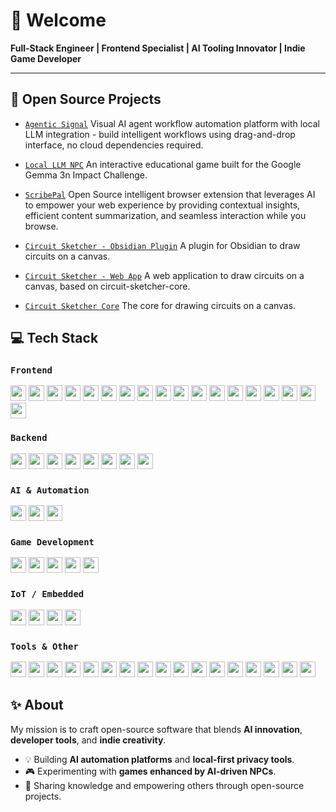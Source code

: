 # 👋 Welcome

**Full-Stack Engineer | Frontend Specialist | AI Tooling Innovator | Indie Game Developer**

---

## 🚀 Open Source Projects

- [`Agentic Signal`](https://github.com/code-forge-temple/agentic-signal) Visual AI agent workflow automation platform with local LLM integration - build intelligent workflows using drag-and-drop interface, no cloud dependencies required.

- [`Local LLM NPC`](https://github.com/code-forge-temple/local-llm-npc) An interactive educational game built for the Google Gemma 3n Impact Challenge.

- [`ScribePal`](https://github.com/code-forge-temple/scribe-pal) Open Source intelligent browser extension that leverages AI to empower your web experience by providing contextual insights, efficient content summarization, and seamless interaction while you browse.

- [`Circuit Sketcher - Obsidian Plugin`](https://github.com/code-forge-temple/circuit-sketcher-obsidian-plugin) A plugin for Obsidian to draw circuits on a canvas.

- [`Circuit Sketcher - Web App`](https://github.com/code-forge-temple/circuit-sketcher-app) A web application to draw circuits on a canvas, based on circuit-sketcher-core.

- [`Circuit Sketcher Core`](https://github.com/code-forge-temple/circuit-sketcher-core) The core for drawing circuits on a canvas.


## 💻 Tech Stack

### `Frontend`
<a href="https://www.typescriptlang.org/"><img src="https://img.shields.io/badge/TypeScript-007ACC?logo=typescript&logoColor=white" height="25"/></a>
<a href="https://developer.mozilla.org/en-US/docs/Web/JavaScript"><img src="https://img.shields.io/badge/JavaScript-F7DF1E?logo=javascript&logoColor=black" height="25"/></a>
<a href="https://reactjs.org/"><img src="https://img.shields.io/badge/React-20232A?logo=react&logoColor=61DAFB" height="25"/></a>
<a href="https://reactrouter.com/"><img src="https://img.shields.io/badge/React%20Router-CA4245?logo=reactrouter&logoColor=white" height="25"/></a>
<a href="https://zustand-demo.pmnd.rs/"><img src="https://img.shields.io/badge/Zustand-443D3D?logo=react&logoColor=white" height="25"/></a>
<a href="http://alt.js.org/"><img src="https://img.shields.io/badge/ALT.js-000000?logo=javascript&logoColor=white" height="25"/></a>
<a href="https://mui.com/"><img src="https://img.shields.io/badge/MUI-007FFF?logo=mui&logoColor=white" height="25"/></a>
<a href="https://getbootstrap.com/"><img src="https://img.shields.io/badge/Bootstrap-7952B3?logo=bootstrap&logoColor=white" height="25"/></a>
<a href="https://www.chartjs.org/"><img src="https://img.shields.io/badge/Chart.js-FF6384?logo=chartdotjs&logoColor=white" height="25"/></a>
<a href="https://js.cytoscape.org/"><img src="https://img.shields.io/badge/Cytoscape.js-4B4B77?logo=cytoscapedotjs&logoColor=white" height="25"/></a>
<a href="https://reactflow.dev/"><img src="https://img.shields.io/badge/React%20Flow-FF0072?logo=reactflow&logoColor=white" height="25"/></a>
<a href="https://storybook.js.org/"><img src="https://img.shields.io/badge/Storybook-FF4785?logo=storybook&logoColor=white" height="25"/></a>
<a href="https://sass-lang.com/"><img src="https://img.shields.io/badge/Sass-CC6699?logo=sass&logoColor=white" height="25"/></a>
<a href="https://jsonata.org/"><img src="https://img.shields.io/badge/JSONata-FF6600?logo=json&logoColor=white" height="25"/></a>
<a href="https://ajv.js.org/"><img src="https://img.shields.io/badge/AJV-EF4B4B?logo=ajv&logoColor=white" height="25"/></a>
<a href="https://zod.dev/"><img src="https://img.shields.io/badge/Zod-3A7AFE?logo=zod&logoColor=white" height="25"/></a>
<a href="https://tanstack.com/query/latest"><img src="https://img.shields.io/badge/React%20Query-FF4154?logo=reactquery&logoColor=white" height="25"/></a>
<a href="https://developer.mozilla.org/en-US/docs/Web/API/IndexedDB_API"><img src="https://img.shields.io/badge/IndexedDB-005A9C?logo=mozilla&logoColor=white" height="25"/></a>

### `Backend`
<a href="https://nodejs.org/"><img src="https://img.shields.io/badge/Node.js-339933?logo=node.js&logoColor=white" height="25"/></a>
<a href="https://deno.land/"><img src="https://img.shields.io/badge/Deno-20232A?logo=deno&logoColor=white" height="25"/></a>
<a href="https://nestjs.com/"><img src="https://img.shields.io/badge/NestJS-E0234E?logo=nestjs&logoColor=white" height="25"/></a>
<a href="https://restfulapi.net/"><img src="https://img.shields.io/badge/REST-02569B?logo=rest&logoColor=white" height="25"/></a>
<a href="https://the-guild.dev/graphql/yoga-server"><img src="https://img.shields.io/badge/GraphQL%20Yoga-E10098?logo=graphql&logoColor=white" height="25"/></a>
<a href="https://www.sqlite.org/"><img src="https://img.shields.io/badge/SQLite-003B57?logo=sqlite&logoColor=white" height="25"/></a>
<a href="https://www.mysql.com/"><img src="https://img.shields.io/badge/MySQL-4479A1?logo=mysql&logoColor=white" height="25"/></a>
<a href="https://www.mongodb.com/"><img src="https://img.shields.io/badge/MongoDB-47A248?logo=mongodb&logoColor=white" height="25"/></a>

### `AI & Automation`
<a href="https://ollama.ai/"><img src="https://img.shields.io/badge/Ollama-000000?logo=ollama&logoColor=white" height="25"/></a>
<a href="https://github.com/code-forge-temple/agentic-signal"><img src="https://img.shields.io/badge/AI%20Workflows-FFB13B?logo=openai&logoColor=black" height="25"/></a>
<a href="#"><img src="https://img.shields.io/badge/Prompt%20Engineering-00A67E?logo=openai&logoColor=white" height="25"/></a>

### `Game Development`
<a href="https://godotengine.org/"><img src="https://img.shields.io/badge/Godot-478CBF?logo=godotengine&logoColor=white" height="25"/></a>
<a href="https://unity.com/"><img src="https://img.shields.io/badge/Unity-000000?logo=unity&logoColor=white" height="25"/></a>
<a href="https://learn.microsoft.com/en-us/dotnet/csharp/"><img src="https://img.shields.io/badge/C%23-239120?logo=c-sharp&logoColor=white" height="25"/></a>
<a href="https://pixijs.com/"><img src="https://img.shields.io/badge/Pixi.js-e95420?logo=javascript&logoColor=white" height="25"/></a>
<a href="https://box2d.org/"><img src="https://img.shields.io/badge/Box2D-FFDD00?logo=physics&logoColor=black" height="25"/></a>

### `IoT / Embedded`
<a href="https://www.arduino.cc/"><img src="https://img.shields.io/badge/Arduino-00979D?logo=arduino&logoColor=white" height="25"/></a>
<a href="https://www.espressif.com/"><img src="https://img.shields.io/badge/ESP-000000?logo=espressif&logoColor=white" height="25"/></a>
<a href="https://isocpp.org/"><img src="https://img.shields.io/badge/C++-00599C?logo=cplusplus&logoColor=white" height="25"/></a>
<a href="https://www.raspberrypi.com/"><img src="https://img.shields.io/badge/Raspberry%20Pi-A22846?logo=raspberrypi&logoColor=white" height="25"/></a>

### `Tools & Other`
<a href="https://bun.sh/"><img src="https://img.shields.io/badge/Bun-20232A?logo=bun&logoColor=white" height="25"/></a>
<a href="https://vitejs.dev/"><img src="https://img.shields.io/badge/Vite-646CFF?logo=vite&logoColor=white" height="25"/></a>
<a href="https://webpack.js.org/"><img src="https://img.shields.io/badge/Webpack-8DD6F9?logo=webpack&logoColor=black" height="25"/></a>
<a href="https://babeljs.io/"><img src="https://img.shields.io/badge/Babel-F9DC3E?logo=babel&logoColor=black" height="25"/></a>
<a href="https://git-scm.com/"><img src="https://img.shields.io/badge/Git-F05032?logo=git&logoColor=white" height="25"/></a>
<a href="https://github.com/"><img src="https://img.shields.io/badge/GitHub-181717?logo=github&logoColor=white" height="25"/></a>
<a href="https://github.com/features/actions"><img src="https://img.shields.io/badge/GitHub%20Actions-2088FF?logo=githubactions&logoColor=white" height="25"/></a>
<a href="https://eslint.org/"><img src="https://img.shields.io/badge/ESLint-4B32C3?logo=eslint&logoColor=white" height="25"/></a>
<a href="https://playwright.dev/"><img src="https://img.shields.io/badge/Playwright-2EAD33?logo=playwright&logoColor=white" height="25"/></a>
<a href="https://www.cypress.io/"><img src="https://img.shields.io/badge/Cypress-17202C?logo=cypress&logoColor=white" height="25"/></a>
<a href="https://jestjs.io/"><img src="https://img.shields.io/badge/Jest-C21325?logo=jest&logoColor=white" height="25"/></a>
<a href="https://www.docker.com/"><img src="https://img.shields.io/badge/Docker-2496ED?logo=docker&logoColor=white" height="25"/></a>
<a href="https://en.wikipedia.org/wiki/CI/CD"><img src="https://img.shields.io/badge/CI%2FCD-4285F4?logo=google-cloud&logoColor=white" height="25"/></a>
<a href="https://www.freecad.org/"><img src="https://img.shields.io/badge/FreeCAD-4D4D4D?logo=freecad&logoColor=white" height="25"/></a>
<a href="https://www.kicad.org/"><img src="https://img.shields.io/badge/KiCad-314CB0?logo=kicad&logoColor=white" height="25"/></a>
<a href="https://www.gimp.org/"><img src="https://img.shields.io/badge/GIMP-5C5543?logo=gimp&logoColor=white" height="25"/></a>
<a href="https://kdenlive.org/"><img src="https://img.shields.io/badge/Kdenlive-527EB2?logo=kdenlive&logoColor=white" height="25"/></a>

## ✨ About
My mission is to craft open-source software that blends **AI innovation**, **developer tools**, and **indie creativity**.
- 💡 Building **AI automation platforms** and **local-first privacy tools**.
- 🎮 Experimenting with **games enhanced by AI-driven NPCs**.
- 🔗 Sharing knowledge and empowering others through open-source projects.


<!--
**code-forge-temple/code-forge-temple** is a ✨ _special_ ✨ repository because its `README.md` (this file) appears on your GitHub profile.

Here are some ideas to get you started:

- 🔭 I’m currently working on ...
- 🌱 I’m currently learning ...
- 👯 I’m looking to collaborate on ...
- 🤔 I’m looking for help with ...
- 💬 Ask me about ...
- 📫 How to reach me: ...
- 😄 Pronouns: ...
- ⚡ Fun fact: ...
-->
